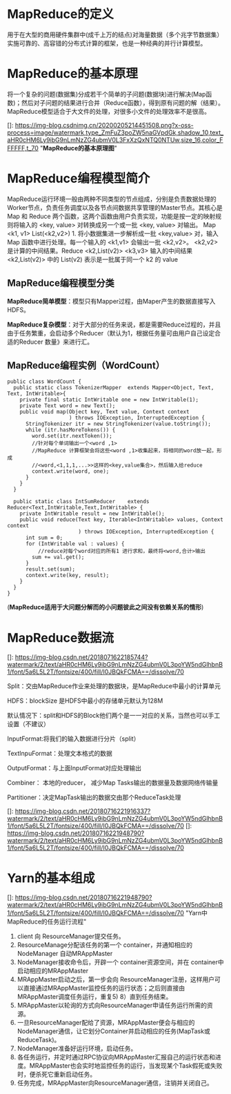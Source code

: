 # MapReduce的定义

用于在大型的商用硬件集群中(成千上万的结点)对海量数据（多个兆字节数据集）实施可靠的、高容错的分布式计算的框架，也是一种经典的并行计算模型。

# MapReduce的基本原理

将一个复杂的问题(数据集)分成若干个简单的子问题(数据块)进行解决(Map函数)；然后对子问题的结果进行合并（Reduce函数），得到原有问题的解（结果）。MapReduce模型适合于大文件的处理，对很多小文件的处理效率不是很高。

[]: https://img-blog.csdnimg.cn/20200205214451508.png?x-oss-process=image/watermark,type_ZmFuZ3poZW5naGVpdGk,shadow_10,text_aHR0cHM6Ly9ibG9nLmNzZG4ubmV0L3FxXzQxNTQ0NTUw,size_16,color_FFFFFF,t_70	"**MapReduce的基本原理图**"

# MapReduce编程模型简介

MapReduce运行环境一般由两种不同类型的节点组成，分别是负责数据处理的Worker节点，负责任务调度以及各节点间数据共享管理的Master节点。其核心是 Map 和 Reduce 两个函数，这两个函数由用户负责实现，功能是按一定的映射规则将输入的 <key, value> 对转换成另一个或一批 <key, value> 对输出。 Map <k1, v1> List(<k2,v2>) 1. 将小数据集进一步解析成一批 <key,value> 对，输入 Map 函数中进行处理。每一个输入的 <k1,v1> 会输出一批 <k2,v2>。 <k2,v2> 是计算的中间结果。Reduce <k2,List(v2)> <k3,v3> 输入的中间结果 <k2,List(v2)> 中的 List(v2) 表示是一批属于同一个 k2 的 value

## MapReduce编程模型分类

**MapReduce简单模型**：模型只有Mapper过程，由Maper产生的数据直接写入HDFS。

**MapReduce复杂模型**：对于大部分的任务来说，都是需要Reduce过程的，并且由于任务繁重，会启动多个Reducer（默认为1，根据任务量可由用户自己设定合适的Reducer 数量》来进行汇。

## MapReduce编程实例（WordCount）

```
public class WordCount {
  public static class TokenizerMapper  extends Mapper<Object, Text, Text, IntWritable>{
    private final static IntWritable one = new IntWritable(1);
    private Text word = new Text();
    public void map(Object key, Text value, Context context
                    ) throws IOException, InterruptedException {
      StringTokenizer itr = new StringTokenizer(value.toString());
      while (itr.hasMoreTokens()) {
        word.set(itr.nextToken());
        //针对每个单词输出一个<word ,1>
        //MapReduce 计算框架会将这些<word ,1>收集起来，将相同的word放一起，形成
        //<word,<1,1,1,...>>这样的<key,value集合>，然后输入给reduce
        context.write(word, one);
      }
    }
  }
 
  public static class IntSumReducer    extends Reducer<Text,IntWritable,Text,IntWritable> {
    private IntWritable result = new IntWritable();
    public void reduce(Text key, Iterable<IntWritable> values, Context context
                       ) throws IOException, InterruptedException {
      int sum = 0;
      for (IntWritable val : values) {
          //reduce对每个word对应的所有1 进行求和，最终将<word,合计>输出
        sum += val.get();
      }
      result.set(sum);
      context.write(key, result);
    }
  }
}
```

(**MapReduce适用于大问题分解而的小问题彼此之间没有依赖关系的情形**)

# MapReduce数据流 

[]: https://img-blog.csdn.net/2018071622185744?watermark/2/text/aHR0cHM6Ly9ibG9nLmNzZG4ubmV0L3poYW5ndGlhbnB1/font/5a6L5L2T/fontsize/400/fill/I0JBQkFCMA==/dissolve/70

Split：交由MapReduce作业来处理的数据块，是MapReduce中最小的计算单元

 HDFS：blockSize 是HDFS中最小的存储单元默认为128M

 默认情况下：split和HDFS的Block他们两个是一一对应的关系，当然也可以手工设置（不建议）

 InputFormat:将我们的输入数据进行分片（split）

 TextInpuFormat：处理文本格式的数据

 OutputFormat：与上面InputFormat对应处理输出

Combiner： 本地的reducer， 减少Map Tasks输出的数据量及数据网络传输量

 Partitioner：决定MapTask输出的数据交由那个ReduceTask处理

[]: https://img-blog.csdn.net/20180716221916337?watermark/2/text/aHR0cHM6Ly9ibG9nLmNzZG4ubmV0L3poYW5ndGlhbnB1/font/5a6L5L2T/fontsize/400/fill/I0JBQkFCMA==/dissolve/70
[]: https://img-blog.csdn.net/20180716221948790?watermark/2/text/aHR0cHM6Ly9ibG9nLmNzZG4ubmV0L3poYW5ndGlhbnB1/font/5a6L5L2T/fontsize/400/fill/I0JBQkFCMA==/dissolve/70

# Yarn的基本组成

[]: https://img-blog.csdn.net/20180716221948790?watermark/2/text/aHR0cHM6Ly9ibG9nLmNzZG4ubmV0L3poYW5ndGlhbnB1/font/5a6L5L2T/fontsize/400/fill/I0JBQkFCMA==/dissolve/70	"Yarn中MapReduce的任务运行流程"

1. client 向 ResourceManager提交任务。
2. ResourceManage分配该任务的第一个 container，并通知相应的NodeManager 自动MRAppMaster
3. NodeManager接收命令后，开辟一个 container资源空间，并在 container中启动相应的MRAppMaster
4. MRAppMaster启动之后，第一步会向 ResourceManager注册，这样用户可以直接通过MRAppMaster监控任务的运行状态；之后则直接由MRAppMaster调度任务运行，重复5)
   8）直到任务结束。
5. MRAppMaster以轮询的方式向ResourceManager申请任务运行所需的资源。
6. 一旦ResourceManager配给了资源，MRAppMaster便会与相应的NodeManager通信，让它划分Container并启动相应的任务(MapTask或ReduceTask)。
7. NodeManager准备好运行环境，启动任务。
8. 各任务运行，并定时通过RPC协议向MRAppMaster汇报自己的运行状态和进度。MRAppMaster也会实时地监控任务的运行，当发现某个Task假死或失败时，便杀死它重新启动任务。
9. 任务完成，MRAppMaster向ResourceManager通信，注销并关闭自己。

